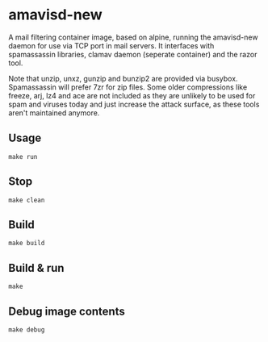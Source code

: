 # amavisd-new

A mail filtering container image, based on alpine, running the amavisd-new
daemon for use via TCP port in mail servers. It interfaces with spamassassin
libraries, clamav daemon (seperate container) and the razor tool.

Note that unzip, unxz, gunzip and bunzip2 are provided via busybox. Spamassassin
will prefer 7zr for zip files. Some older compressions like freeze, arj, lz4 and
ace are not included as they are unlikely to be used for spam and viruses today
and just increase the attack surface, as these tools aren't maintained anymore.

## Usage

```shell
make run
```

## Stop

```shell
make clean
```

## Build

```shell
make build
```

## Build & run

```shell
make
```

## Debug image contents

```shell
make debug
```
